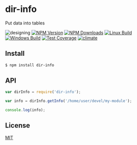 # dir-info
Put data into tables

![designing](https://img.shields.io/badge/stability-desgining-red.svg)
[![NPM Version][npm-image]][npm-url]
[![NPM Downloads][downloads-image]][downloads-url]
[![Linux Build][travis-image]][travis-url]
[![Windows Build][appveyor-image]][appveyor-url]
[![Test Coverage][coveralls-image]][coveralls-url]
[![climate](https://img.shields.io/codeclimate/github/codenautas/dir-info.svg)](https://codeclimate.com/github/codenautas/dir-info)

## Install

```sh
$ npm install dir-info
```

## API

```js
var dirInfo = require('dir-info');

var info = dirInfo.getInfo('/home/user/devel/my-module');

console.log(info);
```

## License

[MIT](LICENSE)

[npm-image]: https://img.shields.io/npm/v/dir-info.svg?style=flat
[npm-url]: https://npmjs.org/package/dir-info
[travis-image]: https://img.shields.io/travis/codenautas/dir-info/master.svg?label=linux&style=flat
[travis-url]: https://travis-ci.org/codenautas/dir-info
[appveyor-image]: https://img.shields.io/appveyor/ci/emilioplatzer/dir-info/master.svg?label=windows&style=flat
[appveyor-url]: https://ci.appveyor.com/project/emilioplatzer/dir-info
[coveralls-image]: https://img.shields.io/coveralls/codenautas/dir-info/master.svg?style=flat
[coveralls-url]: https://coveralls.io/r/codenautas/dir-info
[downloads-image]: https://img.shields.io/npm/dm/dir-info.svg?style=flat
[downloads-url]: https://npmjs.org/package/dir-info

